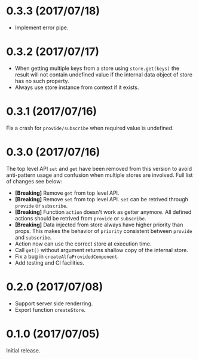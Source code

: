0.3.3 (2017/07/18)
==================
- Implement error pipe.


0.3.2 (2017/07/17)
==================
- When getting multiple keys from a store using `store.get(keys)` the result
will not contain undefined value if the internal data object of store has no
such property.
- Always use store instance from context if it exists.


0.3.1 (2017/07/16)
==================
Fix a crash for `provide/subscribe` when required value is undefined.


0.3.0 (2017/07/16)
==================
The top level API `set` and `get` have been removed from this version to avoid 
anti-pattern usage and confusion when multiple stores are involved. Full list of
changes see below:

- **[Breaking]** Remove `get` from top level API.
- **[Breaking]** Remove `set` from top level API.
`set` can be retrived through `provide` or `subscribe`.
- **[Breaking]** Function `action` doesn't work as getter anymore.
All defined actions should be retrived from `provide` or `subscribe`.
- **[Breaking]** Data injected from store always have higher priority than props.
This makes the behavior of `priority` consistent between `provide` and 
`subscribe`.
- Action now can use the correct store at execution time.
- Call `get()` without argument returns shallow copy of the internal store.
- Fix a bug in `createAlfaProvidedComponent`.
- Add testing and CI facilities.


0.2.0 (2017/07/08)
==================
- Support server side renderring.
- Export function `createStore`.


0.1.0 (2017/07/05)
==================
Initial release.
